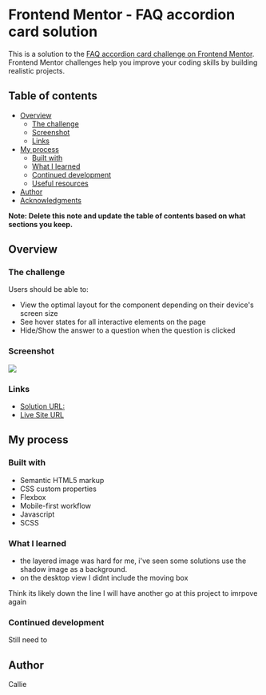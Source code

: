 # Frontend Mentor - FAQ accordion card solution

This is a solution to the [FAQ accordion card challenge on Frontend Mentor](https://www.frontendmentor.io/challenges/faq-accordion-card-XlyjD0Oam). Frontend Mentor challenges help you improve your coding skills by building realistic projects.

## Table of contents

- [Overview](#overview)
  - [The challenge](#the-challenge)
  - [Screenshot](#screenshot)
  - [Links](#links)
- [My process](#my-process)
  - [Built with](#built-with)
  - [What I learned](#what-i-learned)
  - [Continued development](#continued-development)
  - [Useful resources](#useful-resources)
- [Author](#author)
- [Acknowledgments](#acknowledgments)

**Note: Delete this note and update the table of contents based on what sections you keep.**

## Overview

### The challenge

Users should be able to:

- View the optimal layout for the component depending on their device's screen size
- See hover states for all interactive elements on the page
- Hide/Show the answer to a question when the question is clicked

### Screenshot

![](./screenshot.jpg)

### Links

- [Solution URL:](https://www.frontendmentor.io/solutions/faq-accordion-card-xmtHYeTOK-)
- [Live Site URL](https://callietron300.github.io/faq-accordion-card-main/)

## My process

### Built with

- Semantic HTML5 markup
- CSS custom properties
- Flexbox
- Mobile-first workflow
- Javascript
- SCSS

### What I learned

- the layered image was hard for me, i've seen some solutions use the shadow image as a background. 
- on the desktop view I didnt include the moving box

Think its likely down the line I will have another go at this project to imrpove again

### Continued development

Still need to

## Author

Callie
